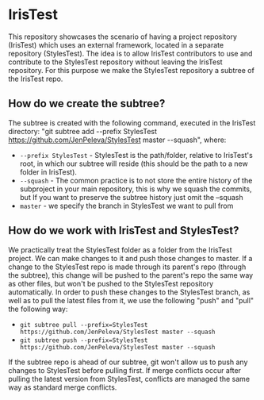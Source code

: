 # IrisTest

This repository showcases the scenario of having a project repository (IrisTest) which uses an external framework,
located in a separate repository (StylesTest). The idea is to allow IrisTest contributors to use and
contribute to the StylesTest repository without leaving the IrisTest repository. For this purpose we make the StylesTest
repository a subtree of the IrisTest repo.

## How do we create the subtree?

The subtree is created with the following command, executed in the IrisTest directory:
"git subtree add --prefix StylesTest https://github.com/JenPeleva/StylesTest master --squash", where:
+ ```--prefix StylesTest``` - StylesTest is the path/folder, relative to IrisTest's root, in which our subtree will
 reside (this should be the path to a new folder in IrisTest).
+ ```--squash``` - The common practice is to not store the entire history of the subproject in your main repository,
 this is why we squash the commits, but If you want to preserve the subtree history just omit the –squash
+ ```master``` - we specify the branch in StylesTest we want to pull from

## How do we work with IrisTest and StylesTest?

 We practically treat the StylesTest folder as a folder from the IrisTest project. We can make changes to it and push
those changes to master. If a change to the StylesTest repo is made through its parent's repo (through the subtree), this change will be pushed
 to the parent's repo the same way as other files, but won't be pushed to the StylesTest repository automatically. In order to
 push these changes to the StylesTest branch, as well as to pull the latest files from it, we use the following "push"
 and "pull" the following way:

+ ```git subtree pull --prefix=StylesTest https://github.com/JenPeleva/StylesTest master --squash```
+ ```git subtree push --prefix=StylesTest https://github.com/JenPeleva/StylesTest master --squash```

If the subtree repo is ahead of our subtree, git won't allow us to push any changes to StylesTest before pulling first. If
merge conflicts occur after pulling the latest version from StylesTest, conflicts are managed the same way as standard
merge conflicts.